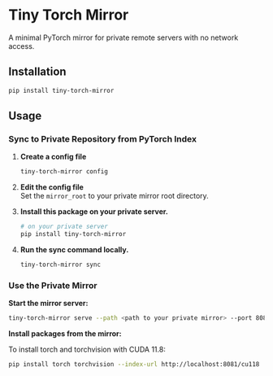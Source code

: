 # Tiny Torch Mirror

A minimal PyTorch mirror for private remote servers with no network access.

## Installation

```bash
pip install tiny-torch-mirror
```

## Usage

### Sync to Private Repository from PyTorch Index

1. **Create a config file**
   ```bash
   tiny-torch-mirror config
   ```

2. **Edit the config file**  
   Set the `mirror_root` to your private mirror root directory.

3. **Install this package on your private server.**
   ```bash
   # on your private server
   pip install tiny-torch-mirror
   ```

4. **Run the sync command locally.**
   ```bash
   tiny-torch-mirror sync
   ```

### Use the Private Mirror

**Start the mirror server:**

```bash
tiny-torch-mirror serve --path <path to your private mirror> --port 8081
```

**Install packages from the mirror:**  

To install torch and torchvision with CUDA 11.8:

```bash
pip install torch torchvision --index-url http://localhost:8081/cu118
```